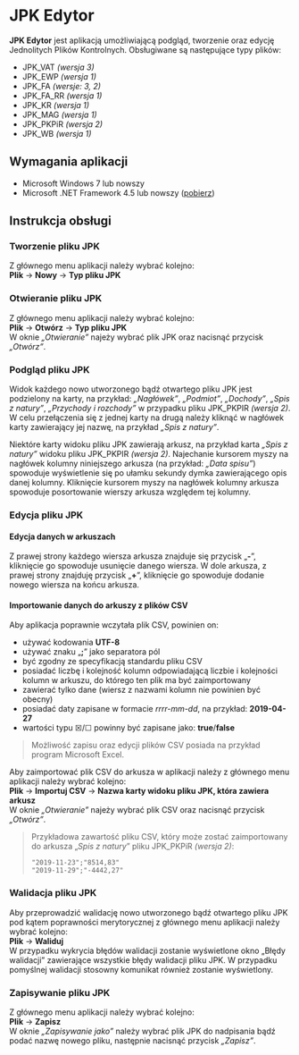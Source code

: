 # JPK Edytor
**JPK Edytor** jest aplikacją umożliwiającą podgląd, tworzenie oraz edycję Jednolitych Plików Kontrolnych.
Obsługiwane są następujące typy plików:
 - JPK_VAT *(wersja 3)*
 - JPK_EWP *(wersja 1)*
 - JPK_FA *(wersje: 3, 2)*
 - JPK_FA_RR *(wersja 1)*
 - JPK_KR *(wersja 1)*
 - JPK_MAG *(wersja 1)*
 - JPK_PKPiR *(wersja 2)*
 - JPK_WB *(wersja 1)*

## Wymagania aplikacji
 - Microsoft Windows 7 lub nowszy
 - Microsoft .NET Framework 4.5 lub nowszy ([pobierz](https://dotnet.microsoft.com/download/dotnet-framework))

## Instrukcja obsługi

### Tworzenie pliku JPK
Z głównego menu aplikacji należy wybrać kolejno:\
**Plik** &rightarrow; **Nowy** &rightarrow; **Typ pliku JPK**

### Otwieranie pliku JPK
Z głównego menu aplikacji należy wybrać kolejno:\
**Plik** &rightarrow; **Otwórz** &rightarrow; **Typ pliku JPK**\
W oknie *„Otwieranie”* najeży wybrać plik JPK oraz nacisnąć przycisk *„Otwórz”*.

### Podgląd pliku JPK
Widok każdego nowo utworzonego bądź otwartego pliku JPK jest podzielony na karty, na przykład: *„Nagłówek”*, *„Podmiot”*, *„Dochody”*, *„Spis z natury”*, *„Przychody i rozchody”* w przypadku pliku JPK_PKPIR *(wersja 2)*. W celu przełączenia się z jednej karty na drugą należy kliknąć w nagłówek karty zawierający jej nazwę, na przykład *„Spis z natury”*.

Niektóre karty widoku pliku JPK zawierają arkusz, na przykład karta *„Spis z natury”* widoku pliku JPK_PKPIR *(wersja 2)*. Najechanie kursorem myszy na nagłówek kolumny niniejszego arkusza (na przykład: *„Data spisu”*) spowoduje wyświetlenie się po ułamku sekundy dymka zawierającego opis danej kolumny. Kliknięcie kursorem myszy na nagłówek kolumny arkusza spowoduje posortowanie wierszy arkusza względem tej kolumny.

### Edycja pliku JPK

#### Edycja danych w arkuszach
Z prawej strony każdego wiersza arkusza znajduje się przycisk „**-**”, kliknięcie go spowoduje usunięcie danego wiersza. W dole arkusza, z prawej strony znajduję przycisk „**+**”, kliknięcie go spowoduje dodanie nowego wiersza na końcu arkusza.

#### Importowanie danych do arkuszy z plików CSV
Aby aplikacja poprawnie wczytała plik CSV, powinien on:
 - używać kodowania **UTF-8**
 - używać znaku „**;**” jako separatora pól
 - być zgodny ze specyfikacją standardu pliku CSV
 - posiadać liczbę i kolejność kolumn odpowiadającą liczbie i kolejności kolumn w arkuszu, do którego ten plik ma być zaimportowany
 - zawierać tylko dane (wiersz z nazwami kolumn nie powinien być obecny)
 - posiadać daty zapisane w formacie *rrrr-mm-dd*, na przykład: **2019-04-27**
 - wartości typu &#9746;/&#9744; powinny być zapisane jako: **true**/**false**
> Możliwość zapisu oraz edycji plików CSV posiada na przykład program Microsoft Excel.

Aby zaimportować plik CSV do arkusza w aplikacji należy z głównego menu aplikacji należy wybrać kolejno:\
**Plik** &rightarrow; **Importuj CSV** &rightarrow; **Nazwa karty widoku pliku JPK, która zawiera arkusz**\
W oknie *„Otwieranie”* najeży wybrać plik CSV oraz nacisnąć przycisk *„Otwórz”*.

> Przykładowa zawartość pliku CSV, który może zostać zaimportowany do arkusza „*Spis z natury*” pliku JPK_PKPiR *(wersja 2)*:
> 
>     "2019-11-23";"8514,83" 
>     "2019-11-29";"-4442,27"

### Walidacja pliku JPK
Aby przeprowadzić walidację nowo utworzonego bądź otwartego pliku JPK pod kątem poprawności merytorycznej z głównego menu aplikacji należy wybrać kolejno:\
**Plik** &rightarrow; **Waliduj**\
W przypadku wykrycia błędów walidacji zostanie wyświetlone okno „Błędy walidacji” zawierające wszystkie błędy walidacji pliku JPK.
W przypadku pomyślnej walidacji stosowny komunikat również zostanie wyświetlony.

### Zapisywanie pliku JPK
Z głównego menu aplikacji należy wybrać kolejno:\
**Plik** &rightarrow; **Zapisz**\
W oknie *„Zapisywanie jako”* należy wybrać plik JPK do nadpisania bądź podać nazwę nowego pliku, następnie nacisnąć przycisk *„Zapisz”*.
